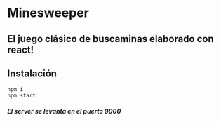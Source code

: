 # Minesweeper
## El juego clásico de buscaminas elaborado con react!

## Instalación

```
npm i
npm start
```

##### El server se levanta en el puerto 9000
